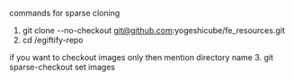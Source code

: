 commands for sparse cloning
	

1. git clone --no-checkout  git@github.com:yogeshicube/fe_resources.git
2. cd /egiftify-repo

if you want to checkout images only then mention directory name
3. git sparse-checkout set  images

